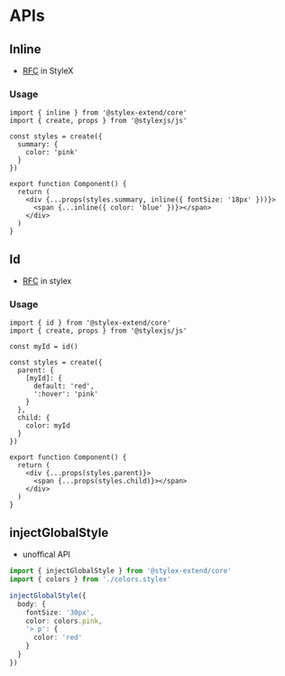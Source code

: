 # APIs

## Inline

- [RFC](https://github.com/facebook/stylex/issues/534#issuecomment-2121745213) in StyleX

### Usage

```tsx
import { inline } from '@stylex-extend/core'
import { create, props } from '@stylexjs/js'

const styles = create({
  summary: {
    color: 'pink'
  }
})

export function Component() {
  return (
    <div {...props(styles.summary, inline({ fontSize: '18px' }))}>
      <span {...inline({ color: 'blue' })}></span>
    </div>
  )
}
```

## Id

- [RFC](https://github.com/facebook/stylex/discussions/684) in stylex

### Usage

```tsx
import { id } from '@stylex-extend/core'
import { create, props } from '@stylexjs/js'

const myId = id()

const styles = create({
  parent: {
    [myId]: {
      default: 'red',
      ':hover': 'pink'
    }
  },
  child: {
    color: myId
  }
})

export function Component() {
  return (
    <div {...props(styles.parent)}>
      <span {...props(styles.child)}></span>
    </div>
  )
}
```

## injectGlobalStyle

- unoffical API

```ts
import { injectGlobalStyle } from '@stylex-extend/core'
import { colors } from './colors.stylex'

injectGlobalStyle({
  body: {
    fontSize: '30px',
    color: colors.pink,
    '> p': {
      color: 'red'
    }
  }
})
```
